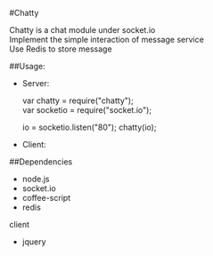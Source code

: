 #Chatty 

Chatty is a chat module under socket.io  
Implement the simple interaction of message service  
Use Redis to store message


##Usage:

* Server:

    var chatty = require("chatty");  
    var socketio = require("socket.io");

    io = socketio.listen("80");
    chatty(io);

* Client:

    <script src="/socket.io/socket.io.js"></script>
    <script src="http://code.jquery.com/jquery.min.js"></script>
    <script src="/javascripts/chatty-client.js">
      $(function(){
        chatty.bind("#chatbox");
        chatty.join("User Name","Room Name");
      });
    </script>


##Dependencies

* node.js
* socket.io
* coffee-script 
* redis 

client 

* jquery
